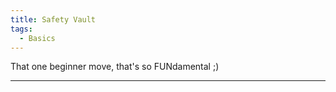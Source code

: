 ```yaml
---
title: Safety Vault
tags:
  - Basics
---
```

That one beginner move, that's so FUNdamental ;)



---